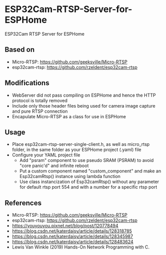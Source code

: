 # ESP32Cam-RTSP-Server-for-ESPHome
 ESP32Cam RTSP Server for ESPHome

## Based on
- Micro-RTSP: https://github.com/geeksville/Micro-RTSP
- esp32cam-rtsp: https://github.com/rzeldent/esp32cam-rtsp

## Modifications
- WebServer did not pass compiling on ESPHome and hence the HTTP protocol is totally removed
- Include only those header files being used for camera image capture and pure RTSP connection
- Encapulate Micro-RTSP as a class for use in ESPHome

## Usage
- Place esp32cam-rtsp-server-single-client.h, as well as micro_rtsp folder, in the same folder as your ESPHome project (.yaml) file
- Configure your YAML project file
    - Add "psram" component to use pseudo SRAM (PSRAM) to avoid "core panic'd" and infinite reboot
    - Put a custom component named "custom_component" and make an Esp32camRtsp() instance using lambda function
    - Use class instancization of Esp32camRtsp() without any parameter for default rtsp port 554 and with a number for a specific rtsp port

## References
- Micro-RTSP: https://github.com/geeksville/Micro-RTSP
- esp32cam-rtsp: https://github.com/rzeldent/esp32cam-rtsp
- https://youyouyou.pixnet.net/blog/post/120778494
- https://blog.csdn.net/katerdaisy/article/details/128318785
- https://blog.csdn.net/katerdaisy/article/details/128345987
- https://blog.csdn.net/katerdaisy/article/details/128483624
- Lewis Van Winkle (2019) Hands-On Network Programming with C.